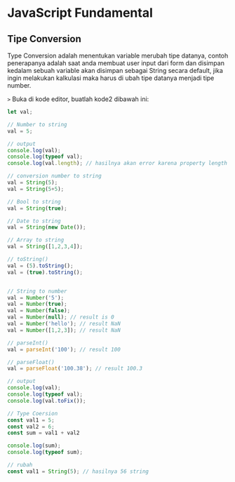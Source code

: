 # JavaScript Fundamental

## Tipe Conversion

Type Conversion adalah menentukan variable merubah tipe datanya, contoh penerapanya adalah saat anda membuat user input dari form dan disimpan kedalam sebuah variable akan disimpan sebagai String secara default, jika ingin melakukan kalkulasi maka harus di ubah tipe datanya menjadi tipe number.

```>``` Buka di kode editor, buatlah kode2 dibawah ini:

```javascript
let val;

// Number to string
val = 5;

// output
console.log(val);
console.log(typeof val);
console.log(val.length); // hasilnya akan error karena property length untuk mengetahui jumlah karakter yang hanya bekerja pada tipe data string.

// conversion number to string
val = String(5);
val = String(5+5);

// Bool to string
val = String(true);

// Date to string
val = String(new Date());

// Array to string
val = String([1,2,3,4]);

// toString()
val = (5).toString();
val = (true).toString();


// String to number
val = Number('5');
val = Number(true);
val = Number(false);
val = Number(null); // result is 0
val = Number('hello'); // result NaN
val = Number([1,2,3]); // result NaN

// parseInt()
val = parseInt('100'); // result 100

// parseFloat()
val = parseFloat('100.38'); // result 100.3

// output
console.log(val);
console.log(typeof val);
console.log(val.toFix());

// Type Coersion
const val1 = 5;
const val2 = 6;
const sum = val1 + val2

console.log(sum);
console.log(typeof sum);

// rubah
const val1 = String(5); // hasilnya 56 string

```

